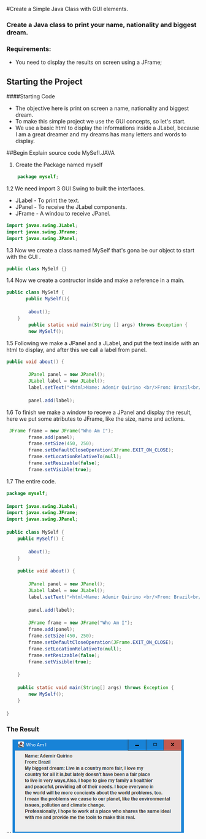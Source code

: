 #Create a Simple Java Class with GUI elements.
### Create a Java class to print your name, nationality and biggest dream.
### Requirements:
- You need to display the results on screen using a JFrame;


## Starting the Project
####Starting Code
 - The objective  here is print on screen a name, nationality and biggest dream.
 - To make this simple project we use  the GUI concepts,  so let's start.
 - We use a basic html to display the informations inside a JLabel, because I am a great dreamer and my dreams has many letters and words to display.
 
 
##Begin Explain source code MySefl.JAVA
1. Create the Package named myself

```java
	package myself;
```
1.2 We need import 3 GUI Swing to built the interfaces.

* JLabel - To print the text.
* JPanel - To receive the JLabel components.
* JFrame - A windou to receive JPanel.

```java
import javax.swing.JLabel;
import javax.swing.JFrame;
import javax.swing.JPanel;
```
1.3 Now we create a class named MySelf that's gona be our object to start with the GUI .
```java
public class MySelf {}
```
1.4 Now we create a contructor inside and make a reference in a main. 
```java
public class MySelf {
       public MySelf(){

        about();
    }
	    public static void main(String [] args) throws Exception {
        new MySelf();
```
1.5 Following we make a  JPanel and a JLabel, and put the text inside with an html to display, and after this we call a label from panel. 
```java
public void about() {

        JPanel panel = new JPanel();
        JLabel label = new JLabel();
        label.setText("<html>Name: Ademir Quirino <br/>From: Brazil<br/>My biggest dream:  Live in a  country more fair, I love my<br/>country for all it is,but lately doesn’t have been a fair place<br/>to live in very ways,Also, I hope to give my family a healthier<br/>and peaceful, providing all of their needs. I hope  everyone in<br/>the world will be more concients about the world problems, too.<br/>I mean the problems we cause to our planet, like the environmental<br/>issues, pollution and climate change.<br/>Professionally, I hope to work at a place who shares the same ideal<br/>with me and provide me the tools to make this real.</html>");

        panel.add(label);
```
1.6 To finish we make a window to receve a JPanel and display the result, here we put some atributes to JFrame, like the size, name and actions.
```java
 JFrame frame = new JFrame("Who Am I");
        frame.add(panel);
        frame.setSize(450, 250);
        frame.setDefaultCloseOperation(JFrame.EXIT_ON_CLOSE);
        frame.setLocationRelativeTo(null);
        frame.setResizable(false);
        frame.setVisible(true);

```
1.7 The entire code.
```java
package myself;

import javax.swing.JLabel;
import javax.swing.JFrame;
import javax.swing.JPanel;

public class MySelf {
    public MySelf() {

        about();
    }

    public void about() {

        JPanel panel = new JPanel();
        JLabel label = new JLabel();
        label.setText("<html>Name: Ademir Quirino <br/>From: Brazil<br/>My biggest dream:  Live in a  country more fair, I love my<br/>country for all it is,but lately doesn’t have been a fair place<br/>to live in very ways,Also, I hope to give my family a healthier<br/>and peaceful, providing all of their needs. I hope  everyone in<br/>the world will be more concients about the world problems, too.<br/>I mean the problems we cause to our planet, like the environmental<br/>issues, pollution and climate change.<br/>Professionally, I hope to work at a place who shares the same ideal<br/>with me and provide me the tools to make this real.</html>");

        panel.add(label);

        JFrame frame = new JFrame("Who Am I");
        frame.add(panel);
        frame.setSize(450, 250);
        frame.setDefaultCloseOperation(JFrame.EXIT_ON_CLOSE);
        frame.setLocationRelativeTo(null);
        frame.setResizable(false);
        frame.setVisible(true);

    }

    public static void main(String[] args) throws Exception {
        new MySelf();
    }

}
```
### The Result
...
![](https://github.com/ademirqj/javaclass/blob/master/jar/imgresult.png)

